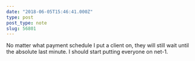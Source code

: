 ```yaml
---
date: "2018-06-05T15:46:41.000Z"
type: post 
post_type: note
slug: 56801
---
```

‪No matter what payment schedule I put a client on, they will still wait until the absolute last minute. I should start putting everyone on net-1. ‬
